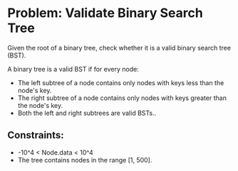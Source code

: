 # Problem: Validate Binary Search Tree

Given the root of a binary tree, check whether it is a valid binary search tree (BST).



A binary tree is a valid BST if for every node:



* The left subtree of a node contains only nodes with keys less than the node's key.
* The right subtree of a node contains only nodes with keys greater than the node's key.
* Both the left and right subtrees are valid BSTs..

## Constraints:



* -10^4 < Node.data < 10^4
* The tree contains nodes in the range \[1, 500].
